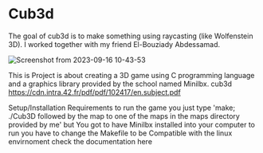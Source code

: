 # Cub3d
The goal of cub3d is to make something using raycasting (like Wolfenstein 3D).  I worked together with my friend El-Bouziady Abdessamad.

![Screenshot from 2023-09-16 10-43-53](https://github.com/justr0ma/1337-cub3d/assets/112334569/dd08b652-d3a7-48f8-af3b-4ec67beaf9f3)

This is Project is about creating a 3D game using C programming language and a graphics library provided by the school named Minilbx.
cub3d
https://cdn.intra.42.fr/pdf/pdf/102417/en.subject.pdf

Setup/Installation Requirements
to run the game you just type 'make; ./Cub3D followed by the map to one of the maps in the maps directory provided by me' but You got to have Minilbx installed into your computer
to run you have to change the Makefile to be Compatible with the linux envirnoment check the documentation here
